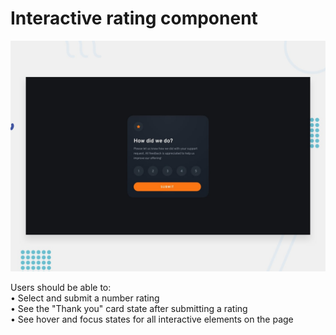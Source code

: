 # Interactive rating component

![Design preview for the Interactive rating component coding challenge](./design/desktop-preview.jpg)

Users should be able to:  
• Select and submit a number rating  
• See the "Thank you" card state after submitting a rating  
• See hover and focus states for all interactive elements on the page  
